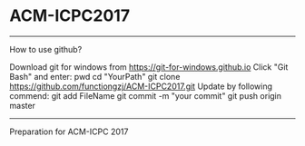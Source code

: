 # ACM-ICPC2017



------------------------------------------------------------

How to use github?

Download git for windows from https://git-for-windows.github.io
Click "Git Bash" and enter:
	pwd
	cd "YourPath"
	git clone https://github.com/functiongzj/ACM-ICPC2017.git
Update by following commend:
	git add FileName
	git commit -m "your commit"
	git push origin master

-------------------------------------------------------------

Preparation for ACM-ICPC 2017

